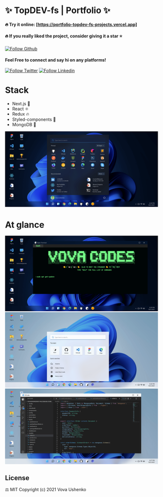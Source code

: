 # ✨ TopDEV-fs | Portfolio ✨

#### 🔥 Try it online: [https://portfolio-topdev-fs-projects.vercel.app]

#### 🔥 If you really liked the project, consider giving it a star ⭐

[![Follow Github](https://img.shields.io/github/followers/vovaushenko.svg?style=social&label=Follow&maxAge=2592000)](https://github.com/vovaushenko)

#### Feel Free to connect and say hi on any platforms!

[![Follow Twitter](https://img.shields.io/badge/Twitter-1DA1F2?style=for-the-badge&logo=twitter&logoColor=white)](https://twitter.com/vova_ush)
[![Follow Linkedin](https://img.shields.io/badge/LinkedIn-0077B5?style=for-the-badge&logo=linkedin&logoColor=white)](https://www.linkedin.com/in/vovau/)

# Stack

- Next.js 🚀
- React ⚛
- Redux 🔥
- Styled-components 💅
- MongoDB 🍃

![home](./public/about/5.png)

# At glance

![home](./public/about/4.png)
![home](./public/about/2.png)
![home](./public/about/3.png)

## License

⚖️ MIT Copyright (c) 2021 Vova Ushenko
